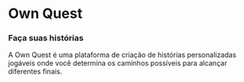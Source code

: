 # Own Quest

### Faça suas histórias
A Own Quest é uma plataforma de criação de histórias personalizadas jogáveis onde você determina os caminhos possíveis para alcançar diferentes finais.
